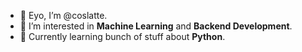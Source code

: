 - 👋 Eyo, I’m @coslatte.
- 👀 I’m interested in **Machine Learning** and **Backend Development**.
- 🌱 Currently learning bunch of stuff about **Python**.

<!---
coslatte/coslatte is a ✨ special ✨ repository because its `README.md` (this file) appears on your GitHub profile.
You can click the Preview link to take a look at your changes.
--->
